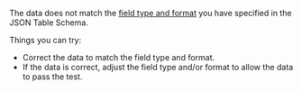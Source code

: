 The data does not match the [field type and format](http://specs.frictionlessdata.io/json-table-schema/#field-types-and-formats) you have specified in the JSON Table Schema.

Things you can try:
- Correct the data to match the field type and format. 
- If the data is correct, adjust the field type and/or format to allow the data to pass the test.
